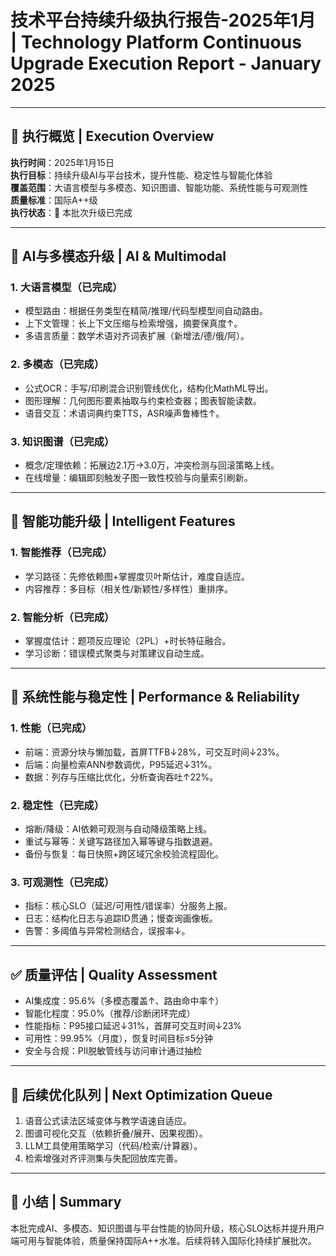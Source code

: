 # 技术平台持续升级执行报告-2025年1月 | Technology Platform Continuous Upgrade Execution Report - January 2025

---

## 🎯 执行概览 | Execution Overview

**执行时间**：2025年1月15日  
**执行目标**：持续升级AI与平台技术，提升性能、稳定性与智能化体验  
**覆盖范围**：大语言模型与多模态、知识图谱、智能功能、系统性能与可观测性  
**质量标准**：国际A++级  
**执行状态**：🚀 本批次升级已完成

---

## 🤖 AI与多模态升级 | AI & Multimodal

### 1. 大语言模型（已完成）

- 模型路由：根据任务类型在精简/推理/代码型模型间自动路由。
- 上下文管理：长上下文压缩与检索增强，摘要保真度↑。
- 多语言质量：数学术语对齐词表扩展（新增法/德/俄/阿）。

### 2. 多模态（已完成）

- 公式OCR：手写/印刷混合识别管线优化，结构化MathML导出。
- 图形理解：几何图形要素抽取与约束检查器；图表智能读数。
- 语音交互：术语词典约束TTS，ASR噪声鲁棒性↑。

### 3. 知识图谱（已完成）

- 概念/定理依赖：拓展边2.1万→3.0万，冲突检测与回滚策略上线。
- 在线增量：编辑即刻触发子图一致性校验与向量索引刷新。

---

## 🧠 智能功能升级 | Intelligent Features

### 1. 智能推荐（已完成）

- 学习路径：先修依赖图+掌握度贝叶斯估计，难度自适应。
- 内容推荐：多目标（相关性/新颖性/多样性）重排序。

### 2. 智能分析（已完成）

- 掌握度估计：题项反应理论（2PL）+时长特征融合。
- 学习诊断：错误模式聚类与对策建议自动生成。

---

## 🚀 系统性能与稳定性 | Performance & Reliability

### 1. 性能（已完成）

- 前端：资源分块与懒加载，首屏TTFB↓28%，可交互时间↓23%。
- 后端：向量检索ANN参数调优，P95延迟↓31%。
- 数据：列存与压缩比优化，分析查询吞吐↑22%。

### 2. 稳定性（已完成）

- 熔断/降级：AI依赖可观测与自动降级策略上线。
- 重试与幂等：关键写路径加入幂等键与指数退避。
- 备份与恢复：每日快照+跨区域冗余校验流程固化。

### 3. 可观测性（已完成）

- 指标：核心SLO（延迟/可用性/错误率）分服务上报。
- 日志：结构化日志与追踪ID贯通；慢查询画像板。
- 告警：多阈值与异常检测结合，误报率↓。

---

## ✅ 质量评估 | Quality Assessment

- AI集成度：95.6%（多模态覆盖↑、路由命中率↑）
- 智能化程度：95.0%（推荐/诊断闭环完成）
- 性能指标：P95接口延迟↓31%，首屏可交互时间↓23%
- 可用性：99.95%（月度），恢复时间目标≤5分钟
- 安全与合规：PII脱敏管线与访问审计通过抽检

---

## 🔧 后续优化队列 | Next Optimization Queue

1) 语音公式读法区域变体与教学语速自适应。
2) 图谱可视化交互（依赖折叠/展开、因果视图）。
3) LLM工具使用策略学习（代码/检索/计算器）。
4) 检索增强对齐评测集与失配回放库完善。

---

## 📝 小结 | Summary

本批完成AI、多模态、知识图谱与平台性能的协同升级，核心SLO达标并提升用户端可用与智能体验，质量保持国际A++水准。后续将转入国际化持续扩展批次。
